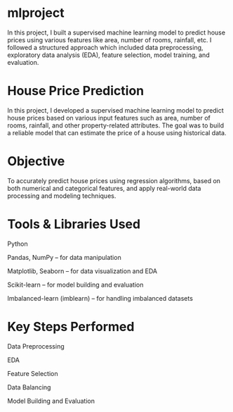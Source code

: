 # mlproject
In this project, I built a supervised machine learning model to predict house prices using various features like area, number of rooms, rainfall, etc. I followed a structured approach which included data preprocessing, exploratory data analysis (EDA), feature selection, model training, and evaluation.


# House Price Prediction

In this project, I developed a supervised machine learning model to predict house prices based on various input features such as area, number of rooms, rainfall, and other property-related attributes. The goal was to build a reliable model that can estimate the price of a house using historical data.

# Objective

To accurately predict house prices using regression algorithms, based on both numerical and categorical features, and apply real-world data processing and modeling techniques.

# Tools & Libraries Used

Python

Pandas, NumPy – for data manipulation

Matplotlib, Seaborn – for data visualization and EDA

Scikit-learn – for model building and evaluation

Imbalanced-learn (imblearn) – for handling imbalanced datasets

# Key Steps Performed

Data Preprocessing 

EDA

Feature Selection

Data Balancing

Model Building and Evaluation


